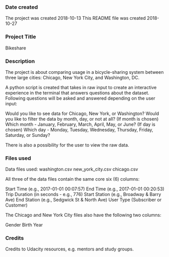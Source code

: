 ### Date created
The project was created 2018-10-13
This README file was created 2018-10-27

### Project Title
Bikeshare

### Description
The project is about comparing usage in a bicycle-sharing system between three large cities: Chicago, New York City, and Washington, DC.

A python script is created that takes in raw input to create an interactive experience in the terminal that answers questions about the dataset. Following questions will be asked and answered depending on the user input:

Would you like to see data for Chicago, New York, or Washington?
Would you like to filter the data by month, day, or not at all?
(If month is chosen) Which month - January, February, March, April, May, or June?
(If day is chosen) Which day - Monday, Tuesday, Wednesday, Thursday, Friday, Saturday, or Sunday?

There is also a possibility for the user to view the raw data.

### Files used
Data files used:
washington.csv
new_york_city.csv
chicago.csv

All three of the data files contain the same core six (6) columns:

Start Time (e.g., 2017-01-01 00:07:57)
End Time (e.g., 2017-01-01 00:20:53)
Trip Duration (in seconds - e.g., 776)
Start Station (e.g., Broadway & Barry Ave)
End Station (e.g., Sedgwick St & North Ave)
User Type (Subscriber or Customer)

The Chicago and New York City files also have the following two columns:

Gender
Birth Year

### Credits
Credits to Udacity resources, e.g. mentors and study groups.
